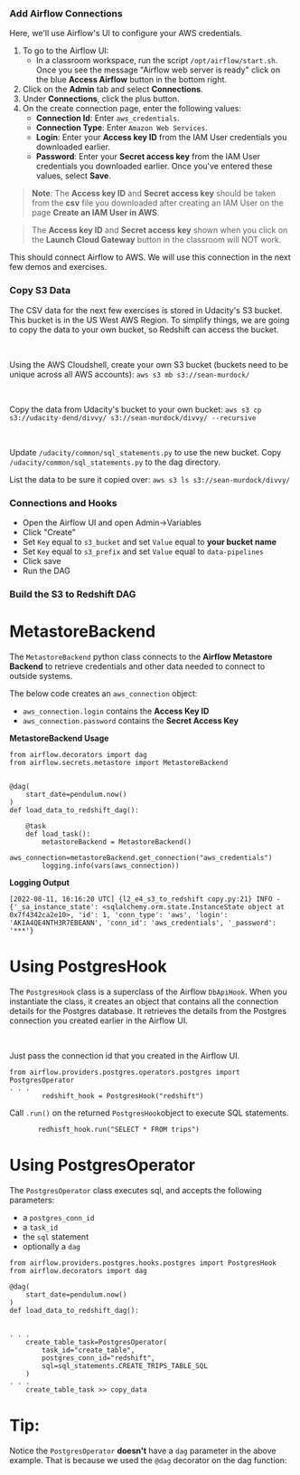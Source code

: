 ### Add Airflow Connections

Here, we'll use Airflow's UI to configure your AWS credentials.

1. To go to the Airflow UI:
   * In a classroom workspace, run the script `/opt/airflow/start.sh`. Once you see the message "Airflow web server is ready" click on the blue **Access Airflow** button in the bottom right. 
2. Click on the **Admin** tab and select **Connections**.
3. Under **Connections**, click the plus button.
4. On the create connection page, enter the following values:
   * **Connection Id**: Enter `aws_credentials`.
   * **Connection Type**: Enter `Amazon Web Services`.
   * **Login**: Enter your **Access key ID** from the IAM User credentials you downloaded earlier.
   * **Password**: Enter your **Secret access key** from the IAM User credentials you downloaded earlier.
   Once you've entered these values, select **Save**.

> **Note**: The **Access key ID** and **Secret access key** should be taken from the **csv** file you downloaded after creating an IAM User on the page **Create an IAM User in AWS**.  
>


> The **Access key ID** and **Secret access key** shown when you click on the **Launch Cloud Gateway** button in the classroom will NOT work.  
>

This should connect Airflow to AWS. We will use this connection in the next few demos and exercises.

### Copy S3 Data

The CSV data for the next few exercises is stored in Udacity's S3 bucket. This bucket is in the US West AWS Region. To simplify things, we are going to copy the data to your own bucket, so Redshift can access the bucket.

<br data-md>

Using the AWS Cloudshell, create your own S3 bucket (buckets need to be unique across all AWS accounts): `aws s3 mb s3://sean-murdock/`

<br data-md>

Copy the data from Udacity's bucket to your own bucket: `aws s3 cp s3://udacity-dend/divvy/ s3://sean-murdock/divvy/ --recursive`

<br data-md>

Update  `/udacity/common/sql_statements.py` to use the new bucket. Copy `/udacity/common/sql_statements.py` to the dag directory.

List the data to be sure it copied over: `aws s3 ls s3://sean-murdock/divvy/`

### Connections and Hooks

* Open the Airflow UI and open Admin->Variables
* Click "Create"
* Set `Key` equal to `s3_bucket` and set `Value` equal to **your bucket name**
* Set `Key` equal to `s3_prefix` and set `Value` equal to `data-pipelines`
* Click save
* Run the DAG

### Build the S3 to Redshift DAG

# MetastoreBackend

The `MetastoreBackend` python class connects to the **Airflow Metastore Backend** to retrieve credentials and other data needed to connect to outside systems. 

The below code creates an `aws_connection` object:

* `aws_connection.login` contains the **Access Key ID**
* `aws_connection.password` contains the **Secret Access Key**

**MetastoreBackend Usage**

```
from airflow.decorators import dag
from airflow.secrets.metastore import MetastoreBackend


@dag(
    start_date=pendulum.now()
)
def load_data_to_redshift_dag():

    @task
    def load_task():    
        metastoreBackend = MetastoreBackend()
        aws_connection=metastoreBackend.get_connection("aws_credentials")
        logging.info(vars(aws_connection))

```

**Logging Output**

```
[2022-08-11, 16:16:20 UTC] {l2_e4_s3_to_redshift copy.py:21} INFO - {'_sa_instance_state': <sqlalchemy.orm.state.InstanceState object at 0x7f4342ca2e10>, 'id': 1, 'conn_type': 'aws', 'login': 'AKIA4QE4NTH3R7EBEANN', 'conn_id': 'aws_credentials', '_password': '***'}

```

# Using PostgresHook

The `PostgresHook` class is a superclass of the Airflow `DbApiHook`. When you instantiate the class, it creates an object that contains all the connection details for the Postgres database. It retrieves the details from the Postgres connection you created earlier in the Airflow UI.

<br data-md>

Just pass the connection id that you created in the Airflow UI.

```undefined
from airflow.providers.postgres.operators.postgres import PostgresOperator
. . .
        redshift_hook = PostgresHook("redshift")

```

Call `.run()` on the returned `PostgresHook`object to execute SQL statements.

```
       redhisft_hook.run("SELECT * FROM trips")
```

# Using PostgresOperator

The `PostgresOperator` class executes sql, and accepts the following parameters:

* a `postgres_conn_id`
* a `task_id`
* the `sql` statement
* optionally a `dag`

```undefined
from airflow.providers.postgres.hooks.postgres import PostgresHook
from airflow.decorators import dag

@dag(
    start_date=pendulum.now()
)
def load_data_to_redshift_dag():


. . .
    create_table_task=PostgresOperator(
        task_id="create_table",
        postgres_conn_id="redshift",
        sql=sql_statements.CREATE_TRIPS_TABLE_SQL
    )
. . .
    create_table_task >> copy_data

```

# Tip:

Notice the `PostgresOperator` **doesn't** have a `dag` parameter in the above example. That is because we used the `@dag` decorator on the dag function: